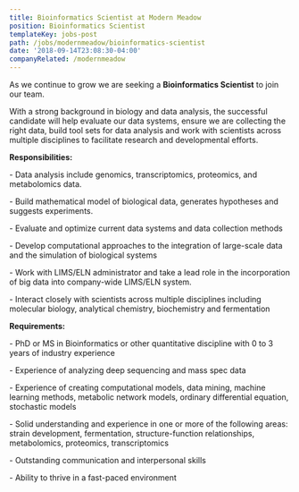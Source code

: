 ```yaml
---
title: Bioinformatics Scientist at Modern Meadow
position: Bioinformatics Scientist
templateKey: jobs-post
path: /jobs/modernmeadow/bioinformatics-scientist
date: '2018-09-14T23:08:30-04:00'
companyRelated: /modernmeadow
---
```

As we continue to grow we are seeking a **Bioinformatics Scientist** to join our team.

With a strong background in biology and data analysis, the successful candidate will help evaluate our data systems, ensure we are collecting the right data, build tool sets for data analysis and work with scientists across multiple disciplines to facilitate research and developmental efforts.

**Responsibilities:** 

\- Data analysis include genomics, transcriptomics, proteomics, and metabolomics data.

\- Build mathematical model of biological data, generates hypotheses and suggests experiments.

\- Evaluate and optimize current data systems and data collection methods

\- Develop computational approaches to the integration of large-scale data and the simulation of biological systems

\- Work with LIMS/ELN administrator and take a lead role in the incorporation of big data into company-wide LIMS/ELN system.

\- Interact closely with scientists across multiple disciplines including molecular biology, analytical chemistry, biochemistry and fermentation



**Requirements:**

\- PhD or MS in Bioinformatics or other quantitative discipline with 0 to 3 years of industry experience

\- Experience of analyzing deep sequencing and mass spec data

\- Experience of creating computational models, data mining, machine learning methods, metabolic network models, ordinary differential equation, stochastic models

\- Solid understanding and experience in one or more of the following areas: strain development, fermentation, structure-function relationships, metabolomics, proteomics, transcriptomics

\- Outstanding communication and interpersonal skills

\- Ability to thrive in a fast-paced environment
